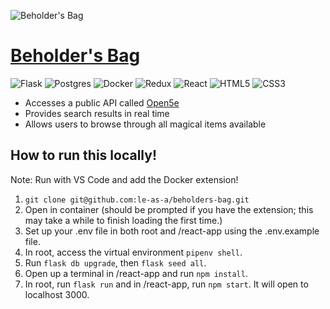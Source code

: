 ![Beholder's Bag](https://i.imgur.com/28cfN7a.png)
# [Beholder's Bag](https://beholders-bag.herokuapp.com)
![Flask](https://img.shields.io/badge/flask-%23000.svg?style=for-the-badge&logo=flask&logoColor=white) ![Postgres](https://img.shields.io/badge/postgres-%23316192.svg?style=for-the-badge&logo=postgresql&logoColor=white) ![Docker](https://img.shields.io/badge/docker-%230db7ed.svg?style=for-the-badge&logo=docker&logoColor=white) ![Redux](https://img.shields.io/badge/redux-%23593d88.svg?style=for-the-badge&logo=redux&logoColor=white) ![React](https://img.shields.io/badge/react-%2320232a.svg?style=for-the-badge&logo=react&logoColor=%2361DAFB) 	![HTML5](https://img.shields.io/badge/html5-%23E34F26.svg?style=for-the-badge&logo=html5&logoColor=white) ![CSS3](https://img.shields.io/badge/css3-%231572B6.svg?style=for-the-badge&logo=css3&logoColor=white)

- Accesses a public API called [Open5e](https://api.open5e.com/)
- Provides search results in real time
- Allows users to browse through all magical items available

## How to run this locally!
Note: Run with VS Code and add the Docker extension!
1. `git clone git@github.com:le-as-a/beholders-bag.git`
2. Open in container (should be prompted if you have the extension; this may take a while to finish loading the first time.)
3. Set up your .env file in both root and /react-app using the .env.example file.
4. In root, access the virtual environment `pipenv shell`.
5. Run `flask db upgrade`, then `flask seed all`.
6. Open up a terminal in /react-app and run `npm install`.
7. In root, run `flask run` and in /react-app, run `npm start`. It will open to localhost 3000.
